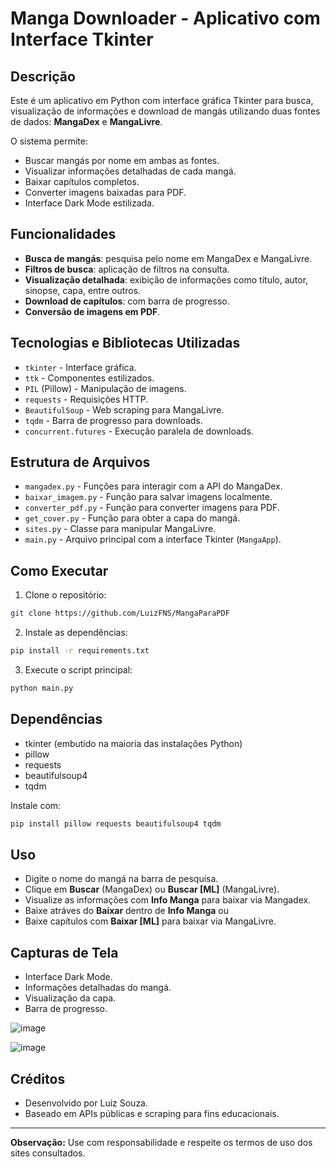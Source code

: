 # Manga Downloader - Aplicativo com Interface Tkinter

## Descrição

Este é um aplicativo em Python com interface gráfica Tkinter para busca, visualização de informações e download de mangás utilizando duas fontes de dados: **MangaDex** e **MangaLivre**.

O sistema permite:

* Buscar mangás por nome em ambas as fontes.
* Visualizar informações detalhadas de cada mangá.
* Baixar capítulos completos.
* Converter imagens baixadas para PDF.
* Interface Dark Mode estilizada.

## Funcionalidades

* **Busca de mangás**: pesquisa pelo nome em MangaDex e MangaLivre.
* **Filtros de busca**: aplicação de filtros na consulta.
* **Visualização detalhada**: exibição de informações como título, autor, sinopse, capa, entre outros.
* **Download de capítulos**: com barra de progresso.
* **Conversão de imagens em PDF**.

## Tecnologias e Bibliotecas Utilizadas

* `tkinter` - Interface gráfica.
* `ttk` - Componentes estilizados.
* `PIL` (Pillow) - Manipulação de imagens.
* `requests` - Requisições HTTP.
* `BeautifulSoup` - Web scraping para MangaLivre.
* `tqdm` - Barra de progresso para downloads.
* `concurrent.futures` - Execução paralela de downloads.

## Estrutura de Arquivos

* `mangadex.py` - Funções para interagir com a API do MangaDex.
* `baixar_imagem.py` - Função para salvar imagens localmente.
* `converter_pdf.py` - Função para converter imagens para PDF.
* `get_cover.py` - Função para obter a capa do mangá.
* `sites.py` - Classe para manipular MangaLivre.
* `main.py` - Arquivo principal com a interface Tkinter (`MangaApp`).

## Como Executar

1. Clone o repositório:

```bash
git clone https://github.com/LuizFNS/MangaParaPDF
```

2. Instale as dependências:

```bash
pip install -r requirements.txt
```

3. Execute o script principal:

```bash
python main.py
```

## Dependências

* tkinter (embutido na maioria das instalações Python)
* pillow
* requests
* beautifulsoup4
* tqdm

Instale com:

```bash
pip install pillow requests beautifulsoup4 tqdm
```

## Uso

* Digite o nome do mangá na barra de pesquisa.
* Clique em **Buscar** (MangaDex) ou **Buscar \[ML]** (MangaLivre).
* Visualize as informações com **Info Manga** para baixar via Mangadex.
* Baixe atráves do **Baixar** dentro de **Info Manga**
  ou
* Baixe capítulos com **Baixar \[ML]** para baixar via MangaLivre.

## Capturas de Tela

* Interface Dark Mode.
* Informações detalhadas do mangá.
* Visualização da capa.
* Barra de progresso.
  
![image](https://github.com/user-attachments/assets/ed69a962-42fd-48fb-877d-21de4493b0a6)

![image](https://github.com/user-attachments/assets/261653f3-7293-462d-82a7-40a091b60a65)


## Créditos

* Desenvolvido por Luiz Souza.
* Baseado em APIs públicas e scraping para fins educacionais.

---

**Observação:** Use com responsabilidade e respeite os termos de uso dos sites consultados.
